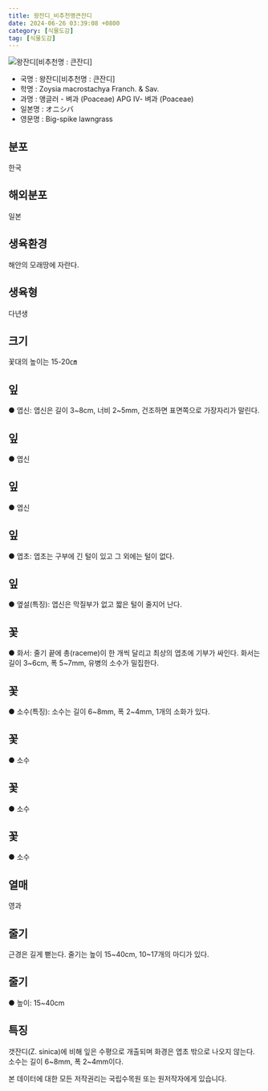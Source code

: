 ```yaml
---
title: 왕잔디_비추천명큰잔디
date: 2024-06-26 03:39:08 +0800
category: [식물도감]
tag: [식물도감]
---
```




![왕잔디[비추천명 : 큰잔디]](/fileUpload/plants/basic/Gramineae/Zoysia/14798/14798_20160802142328884files_th2.jpg)
- 국명 : 왕잔디[비추천명 : 큰잔디]
- 학명 : Zoysia macrostachya Franch. & Sav.
- 과명 : 앵글러 - 벼과 (Poaceae) APG Ⅳ- 벼과 (Poaceae)
- 일본명 : オニシバ
- 영문명 : Big-spike lawngrass


## 분포
한국
## 해외분포
일본
## 생육환경
해안의 모래땅에 자란다.
## 생육형
다년생
## 크기
꽃대의 높이는 15-20㎝
## 잎
● 엽신: 엽신은 길이 3~8cm, 너비 2~5mm, 건조하면 표면쪽으로 가장자리가 말린다.
## 잎
● 엽신
## 잎
● 엽신
## 잎
● 엽초: 엽초는 구부에 긴 털이 있고 그 외에는 털이 없다.
## 잎
● 옆설(특징): 엽신은 막질부가 없고 짧은 털이 줄지어 난다.
## 꽃
● 화서: 줄기 끝에 총(raceme)이 한 개씩 달리고 최상의 엽초에 기부가 싸인다. 화서는 길이 3~6cm, 폭 5~7mm, 유병의 소수가 밀집한다.
## 꽃
● 소수(특징): 소수는 길이 6~8mm, 폭 2~4mm, 1개의 소화가 있다.
## 꽃
● 소수
## 꽃
● 소수
## 꽃
● 소수
## 열매
영과
## 줄기
근경은 길게 뻗는다. 줄기는 높이 15~40cm, 10~17개의 마디가 있다.
## 줄기
● 높이: 15~40cm
## 특징
갯잔디(Z. sinica)에 비해 잎은 수평으로 개출되며 화경은 엽초 밖으로 나오지 않는다. 소수는 길이 6~8mm, 폭 2~4mm이다.






본 데이터에 대한 모든 저작권리는 국립수목원 또는 원저작자에게 있습니다.
